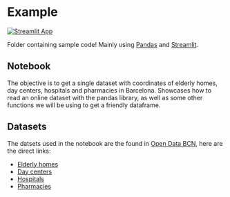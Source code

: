 # Example
[![Streamlit App](https://static.streamlit.io/badges/streamlit_badge_black_white.svg)]()

Folder containing sample code! Mainly using [Pandas](https://pandas.pydata.org/docs/) and [Streamlit](https://docs.streamlit.io/).

## Notebook
The objective is to get a single dataset with coordinates of elderly homes, day centers, hospitals and pharmacies in Barcelona.
Showcases how to read an online dataset with the pandas library, as well as some other functions we will be using to get a friendly dataframe.

## Datasets
The datsets used in the notebook are the found in [Open Data BCN](https://opendata-ajuntament.barcelona.cat/data/ca/organization/societat-i-benestar?page=1), here are the direct links:
- [Elderly homes](https://opendata-ajuntament.barcelona.cat/data/ca/dataset/serveissocials-residenciesgentgran)
- [Day centers](https://opendata-ajuntament.barcelona.cat/data/ca/dataset/serveissocials-centresdiagentgran)
- [Hospitals](https://opendata-ajuntament.barcelona.cat/data/ca/dataset/sanitat-hospitals-atencio-primaria)
- [Pharmacies](https://opendata-ajuntament.barcelona.cat/data/ca/dataset/sanitat-farmacies)